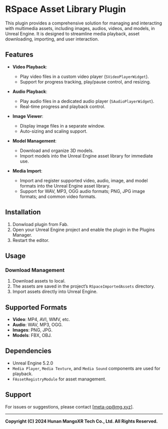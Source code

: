 # RSpace Asset Library Plugin

This plugin provides a comprehensive solution for managing and interacting with multimedia assets, including images, audios, videos, and models, in Unreal Engine. It is designed to streamline media playback, asset downloading, importing, and user interaction.

## Features

- **Video Playback**: 
  - Play video files in a custom video player (`SVideoPlayerWidget`).
  - Support for progress tracking, play/pause control, and resizing.

- **Audio Playback**:
  - Play audio files in a dedicated audio player (`SAudioPlayerWidget`).
  - Real-time progress and playback control.

- **Image Viewer**:
  - Display image files in a separate window.
  - Auto-sizing and scaling support.

- **Model Management**:
  - Download and organize 3D models.
  - Import models into the Unreal Engine asset library for immediate use.

- **Media Import**:
  - Import and register supported video, audio, image, and model formats into the Unreal Engine asset library.
  - Support for WAV, MP3, OGG audio formats; PNG, JPG image formats; and common video formats.

## Installation

1. Donwload plugin from Fab.
2. Open your Unreal Engine project and enable the plugin in the Plugins Manager.
3. Restart the editor.

## Usage

### Download Management
1. Download assets to local.
2. The assets are saved in the project’s `RSpaceImportedAssets` directory.
2. Import assets directly into Unreal Engine.


## Supported Formats

- **Video**: MP4, AVI, WMV, etc.
- **Audio**: WAV, MP3, OGG.
- **Images**: PNG, JPG.
- **Models**: FBX, OBJ.

## Dependencies

- Unreal Engine 5.2.0
- `Media Player`, `Media Texture`, and `Media Sound` components are used for playback.
- `FAssetRegistryModule` for asset management.

## Support

For issues or suggestions, please contact [meta-op@mg.xyz].

---

**Copyright (C) 2024 Hunan MangoXR Tech Co., Ltd. All Rights Reserved.**
